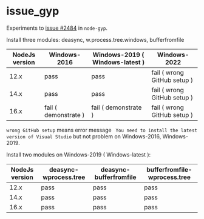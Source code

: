 # issue_gyp

Experiments to [issue #2484](https://github.com/nodejs/node-gyp/issues/2484) in `node-gyp`.

Install three modules: deasync, w.process.tree.windows, bufferfromfile

| NodeJs version | Windows-2016         | Windows-2019 ( Windows-latest ) | Windows-2022                |
|----------------|----------------------|---------------------------------|-----------------------------|
| 12.x           | pass                 | pass                            | fail ( wrong GitHub setup ) |
| 14.x           | pass                 | pass                            | fail ( wrong GitHub setup ) |
| 16.x           | fail ( demonstrate ) | fail ( demonstrate )            | fail ( wrong GitHub setup ) |

`wrong GitHub setup` means error message ` You need to install the latest version of Visual Studio` but not problem on Windows-2016, Windows-2019.

Install two modules on Windows-2019 ( Windows-latest ):

| NodeJs version | deasync-wprocess.tree | deasync-bufferfromfile | bufferfromfile-wprocess.tree |
|----------------|-----------------------|------------------------|------------------------------|
| 12.x           | pass                  | pass                   | pass                         |
| 14.x           | pass                  | pass                   | pass                         |
| 16.x           | pass                  | pass                   | pass                         |

